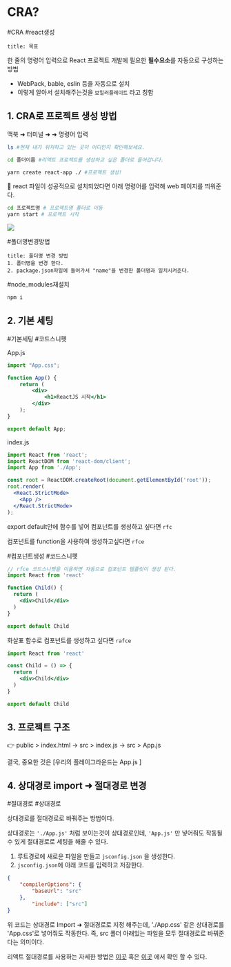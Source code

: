 # CRA?
#CRA #react생성 

```ad-summary
title: 목표

```

한 줄의 명령어 입력으로 React 프로젝트 개발에 필요한 **필수요소**를 자동으로 구성하는 방법
* WebPack, bable, eslin 등을 자동으로 설치
*  이렇게 알아서 설치해주는것을 `보일러플레이트` 라고 칭함

## 1. CRA로 프로젝트 생성 방법

맥북 ➜ 터미널 ➜ ➜  명령어 입력
```bash
ls #현재 내가 위치하고 있는 곳이 어디인지 확인해보세요. 

cd 폴더이름 #리액트 프로젝트를 생성하고 싶은 폴더로 들어갑니다. 

yarn create react-app ./ #프로젝트 생성!
```

react 파일이 성공적으로 설치되었다면 아래 명령어를 입력해 web 페이지를 띄워준다. 
```bash
cd 프로젝트명 # 프로젝트명 폴더로 이동
yarn start # 프로젝트 시작
```


![](https://i.imgur.com/p0EKWRG.png)


#폴더명변경방법
```ad-note
title: 폴더명 변경 방법
1. 폴더명을 변경 한다.
2. package.json파일에 들어가서 "name"을 변경한 폴더명과 일치시켜준다.
```

#node_modules재설치 
```bash
npm i
```

## 2. 기본 세팅
#기본세팅 #코드스니펫 

App.js
```jsx
import "App.css";

function App() {
    return (
        <div>
            <h1>ReactJS 시작</h1>
        </div>
    );
}

export default App;
```

index.js
```jsx
import React from 'react';
import ReactDOM from 'react-dom/client';
import App from './App';

const root = ReactDOM.createRoot(document.getElementById('root'));
root.render(
  <React.StrictMode>
    <App />
  </React.StrictMode>
);
```


export default안에 함수를 넣어 컴포넌트를 생성하고 싶다면 `rfc`

컴포넌트를 function을 사용하여 생성하고싶다면 `rfce`

#컴포넌트생성 #코드스니펫
```jsx
// rfce 코드스니펫을 이용하면 자동으로 컴포넌트 템플릿이 생성 된다.
import React from 'react'

function Child() {
  return (
    <div>Child</div>
  )
}

export default Child
```

화살표 함수로 컴포넌트를 생성하고 싶다면 `rafce`
```jsx
import React from 'react'

const Child = () => {
  return (
    <div>Child</div>
  )
}

export default Child
```

## 3. 프로젝트 구조

👉 public > index.html 
	→ src > index.js 
	→ src > App.js

결국, 중요한 것은 [우리의 플레이그라운드는 App.js ] 


## 4.  상대경로 import ➜ 절대경로 변경

#절대경로 #상대경로

상대경로를 절대경로로 바꿔주는 방법이다.

상대경로는 `'./App.js'` 처럼 보이는것이 상대경로인데, `'App.js'` 만 넣어줘도 작동될 수 있게 절대경로로 세팅을 해줄 수 있다.

1. 루트경로에 새로운 파일을 만들고 `jsconfig.json` 을 생성한다.
2. `jsconfig.json`에 아래 코드를 입력하고 저장한다.

```json
{ 
	"compilerOptions": { 
		"baseUrl": "src" 
	}, 
		"include": ["src"] 
}
```

위 코드는 상대경로 Import ➜ 절대경로로 지정 해주는데, './App.css' 같은 상대경로를 'App.css'로 넣어줘도 작동한다. 즉, src 폴더 아래있는 파일을 모두 절대경로로 바꿔준다는 의미이다.

리액트 절대경로를 사용하는 자세한 방법은 [이곳](https://imkh.dev/react-absolute-path/) 혹은 [이곳](grahams.tistory.com/314) 에서 확인 할 수 있다.

